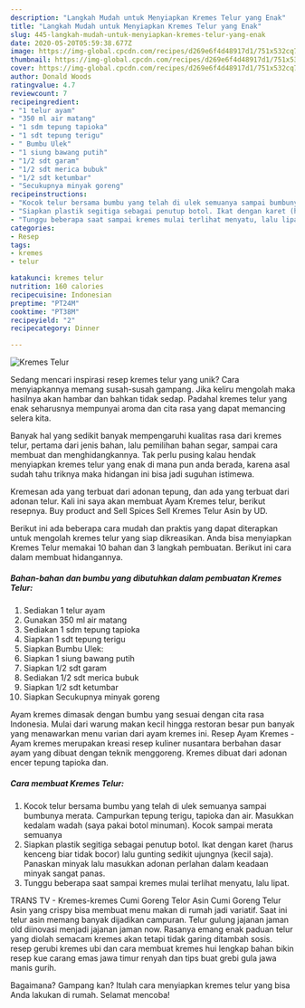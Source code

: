 ```yaml
---
description: "Langkah Mudah untuk Menyiapkan Kremes Telur yang Enak"
title: "Langkah Mudah untuk Menyiapkan Kremes Telur yang Enak"
slug: 445-langkah-mudah-untuk-menyiapkan-kremes-telur-yang-enak
date: 2020-05-20T05:59:38.677Z
image: https://img-global.cpcdn.com/recipes/d269e6f4d48917d1/751x532cq70/kremes-telur-foto-resep-utama.jpg
thumbnail: https://img-global.cpcdn.com/recipes/d269e6f4d48917d1/751x532cq70/kremes-telur-foto-resep-utama.jpg
cover: https://img-global.cpcdn.com/recipes/d269e6f4d48917d1/751x532cq70/kremes-telur-foto-resep-utama.jpg
author: Donald Woods
ratingvalue: 4.7
reviewcount: 7
recipeingredient:
- "1 telur ayam"
- "350 ml air matang"
- "1 sdm tepung tapioka"
- "1 sdt tepung terigu"
- " Bumbu Ulek"
- "1 siung bawang putih"
- "1/2 sdt garam"
- "1/2 sdt merica bubuk"
- "1/2 sdt ketumbar"
- "Secukupnya minyak goreng"
recipeinstructions:
- "Kocok telur bersama bumbu yang telah di ulek semuanya sampai bumbunya merata. Campurkan tepung terigu, tapioka dan air. Masukkan kedalam wadah (saya pakai botol minuman). Kocok sampai merata semuanya"
- "Siapkan plastik segitiga sebagai penutup botol. Ikat dengan karet (harus kenceng biar tidak bocor) lalu gunting sedikit ujungnya (kecil saja). Panaskan minyak lalu masukkan adonan perlahan dalam keadaan minyak sangat panas."
- "Tunggu beberapa saat sampai kremes mulai terlihat menyatu, lalu lipat."
categories:
- Resep
tags:
- kremes
- telur

katakunci: kremes telur 
nutrition: 160 calories
recipecuisine: Indonesian
preptime: "PT24M"
cooktime: "PT38M"
recipeyield: "2"
recipecategory: Dinner

---
```



![Kremes Telur](https://img-global.cpcdn.com/recipes/d269e6f4d48917d1/751x532cq70/kremes-telur-foto-resep-utama.jpg)

Sedang mencari inspirasi resep kremes telur yang unik? Cara menyiapkannya memang susah-susah gampang. Jika keliru mengolah maka hasilnya akan hambar dan bahkan tidak sedap. Padahal kremes telur yang enak seharusnya mempunyai aroma dan cita rasa yang dapat memancing selera kita.

Banyak hal yang sedikit banyak mempengaruhi kualitas rasa dari kremes telur, pertama dari jenis bahan, lalu pemilihan bahan segar, sampai cara membuat dan menghidangkannya. Tak perlu pusing kalau hendak menyiapkan kremes telur yang enak di mana pun anda berada, karena asal sudah tahu triknya maka hidangan ini bisa jadi suguhan istimewa.

Kremesan ada yang terbuat dari adonan tepung, dan ada yang terbuat dari adonan telur. Kali ini saya akan membuat Ayam Kremes telur, berikut resepnya. Buy product and Sell Spices Sell Kremes Telur Asin by UD.


Berikut ini ada beberapa cara mudah dan praktis yang dapat diterapkan untuk mengolah kremes telur yang siap dikreasikan. Anda bisa menyiapkan Kremes Telur memakai 10 bahan dan 3 langkah pembuatan. Berikut ini cara dalam membuat hidangannya.

<!--inarticleads1-->

##### Bahan-bahan dan bumbu yang dibutuhkan dalam pembuatan Kremes Telur:

1. Sediakan 1 telur ayam
1. Gunakan 350 ml air matang
1. Sediakan 1 sdm tepung tapioka
1. Siapkan 1 sdt tepung terigu
1. Siapkan  Bumbu Ulek:
1. Siapkan 1 siung bawang putih
1. Siapkan 1/2 sdt garam
1. Sediakan 1/2 sdt merica bubuk
1. Siapkan 1/2 sdt ketumbar
1. Siapkan Secukupnya minyak goreng


Ayam kremes dimasak dengan bumbu yang sesuai dengan cita rasa Indonesia. Mulai dari warung makan kecil hingga restoran besar pun banyak yang menawarkan menu varian dari ayam kremes ini. Resep Ayam Kremes - Ayam kremes merupakan kreasi resep kuliner nusantara berbahan dasar ayam yang dibuat dengan teknik menggoreng. Kremes dibuat dari adonan encer tepung tapioka dan. 

<!--inarticleads2-->

##### Cara membuat Kremes Telur:

1. Kocok telur bersama bumbu yang telah di ulek semuanya sampai bumbunya merata. Campurkan tepung terigu, tapioka dan air. Masukkan kedalam wadah (saya pakai botol minuman). Kocok sampai merata semuanya
1. Siapkan plastik segitiga sebagai penutup botol. Ikat dengan karet (harus kenceng biar tidak bocor) lalu gunting sedikit ujungnya (kecil saja). Panaskan minyak lalu masukkan adonan perlahan dalam keadaan minyak sangat panas.
1. Tunggu beberapa saat sampai kremes mulai terlihat menyatu, lalu lipat.


TRANS TV - Kremes-kremes Cumi Goreng Telor Asin Cumi Goreng Telur Asin yang crispy bisa membuat menu makan di rumah jadi variatif. Saat ini telur asin memang banyak dijadikan campuran. Telur gulung jajanan jaman old diinovasi menjadi jajanan jaman now. Rasanya emang enak paduan telur yang diolah semacam kremes akan tetapi tidak garing ditambah sosis. resep gerubi kremes ubi dan cara membuat kremes hui lengkap bahan bikin resep kue carang emas jawa timur renyah dan tips buat grebi gula jawa manis gurih. 

Bagaimana? Gampang kan? Itulah cara menyiapkan kremes telur yang bisa Anda lakukan di rumah. Selamat mencoba!
